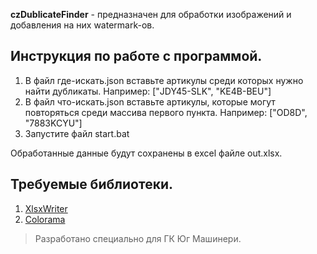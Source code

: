 **czDublicateFinder** - предназначен для обработки изображений и добавления на них watermark-ов.

## Инструкция по работе с программой.
1. В файл где-искать.json вставьте артикулы среди которых нужно найти дубликаты. Например: ["JDY45-SLK", "KE4B-BEU"]
2. В файл что-искать.json вставьте артикулы, которые могут повторяться среди массива первого пункта. Например: ["OD8D", "7883KCYU"]
3. Запустите файл start.bat

Обработанные данные будут сохранены в excel файле out.xlsx.

## Требуемые библиотеки.
1. [XlsxWriter](https://pypi.org/project/XlsxWriter/)
2. [Colorama](https://pypi.org/project/colorama/)

> Разработано специально для ГК Юг Машинери.
